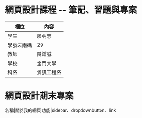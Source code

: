 # 網頁設計課程 -- 筆記、習題與專案

欄位 | 內容
-----|--------
學生 |  廖明志
學號末兩碼 | 29
教師 | 陳鍾誠
學校 | 金門大學
科系 | 資訊工程系

# 網頁設計期末專案
名稱|關於我的網頁
功能|sidebar、dropdownbutton、link
